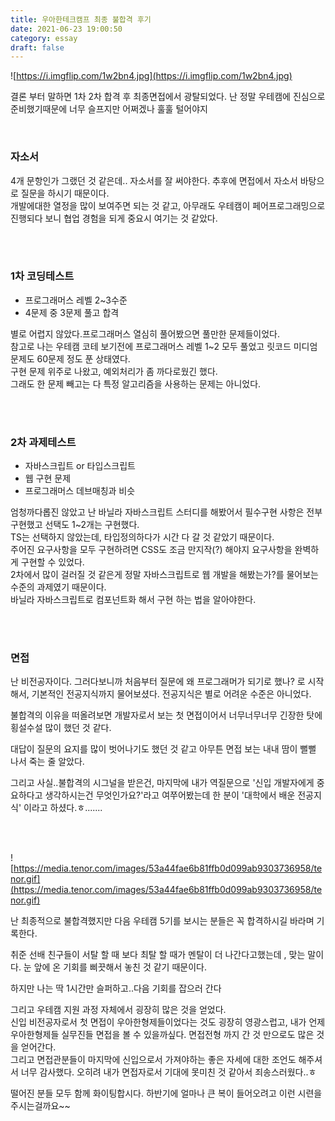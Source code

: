 ```yaml
---
title: 우아한테크캠프 최종 불합격 후기
date: 2021-06-23 19:00:50
category: essay
draft: false
---
```


![https://i.imgflip.com/1w2bn4.jpg](https://i.imgflip.com/1w2bn4.jpg)

결론 부터 말하면 1차 2차 합격 후 최종면접에서 광탈되었다. 난 정말 우테캠에 진심으로 준비했기때문에 너무 슬프지만 어쩌겠나 훌훌 털어야지

<br/>

### 자소서

4개 문항인가 그랬던 것 같은데.. 자소서를 잘 써야한다. 추후에 면접에서 자소서 바탕으로 질문을 하시기 때문이다. <br/>
개발에대한 열정을 많이 보여주면 되는 것 같고, 아무래도 우테캠이 페어프로그래밍으로 진행되다 보니 협업 경험을 되게 중요시 여기는 것 같았다.

<br/>
<br/>

### 1차 코딩테스트

- 프로그래머스 레벨 2~3수준
- 4문제 중 3문제 풀고 합격

별로 어렵지 않았다.프로그래머스 열심히 풀어봤으면 풀만한 문제들이었다. <br/>
참고로 나는 우테캠 코테 보기전에 프로그래머스 레벨 1~2 모두 풀었고 릿코드 미디엄 문제도 60문제 정도 푼 상태였다. <br/>
구현 문제 위주로 나왔고, 예외처리가 좀 까다로웠긴 했다. <br/>
그래도 한 문제 빼고는 다 특정 알고리즘을 사용하는 문제는 아니었다.

<br/>
<br/>

### 2차 과제테스트

- 자바스크립트 or 타입스크립트
- 웹 구현 문제
- 프로그래머스 데브매칭과 비슷

엄청까다롭진 않았고 난 바닐라 자바스크립트 스터디를 해봤어서 필수구현 사항은 전부 구현했고 선택도 1~2개는 구현했다. <br/>
TS는 선택하지 않았는데, 타입정의하다가 시간 다 갈 것 같았기 때문이다. <br/>
주어진 요구사항을 모두 구현하려면 CSS도 조금 만지작(?) 해야지 요구사항을 완벽하게 구현할 수 있었다. <br/>
2차에서 많이 걸러질 것 같은게 정말 자바스크립트로 웹 개발을 해봤는가?를 물어보는 수준의 과제였기 때문이다. <br/>
바닐라 자바스크립트로 컴포넌트화 해서 구현 하는 법을 알아야한다.

<br/>
<br/>

### 면접

난 비전공자이다. 그러다보니까 처음부터 질문에 왜 프로그래머가 되기로 했나? 로 시작해서, 기본적인 전공지식까지 물어보셨다. 전공지식은 별로 어려운 수준은 아니었다.

불합격의 이유을 떠올려보면 개발자로서 보는 첫 면접이어서 너무너무너무 긴장한 탓에 횡설수설 많이 했던 것 같다.

대답이 질문의 요지를 많이 벗어나기도 했던 것 같고 아무튼 면접 보는 내내 땀이 뻘뻘 나서 죽는 줄 알았다.

그리고 사실..불합격의 시그널을 받은건, 마지막에 내가 역질문으로 '신입 개발자에게 중요하다고 생각하시는건 무엇인가요?'라고 여쭈어봤는데 한 분이 '대학에서 배운 전공지식' 이라고 하셨다.ㅎ.......

<br/>
<br/>

![https://media.tenor.com/images/53a44fae6b81ffb0d099ab9303736958/tenor.gif](https://media.tenor.com/images/53a44fae6b81ffb0d099ab9303736958/tenor.gif)

난 최종적으로 불합격했지만 다음 우테캠 5기를 보시는 분들은 꼭 합격하시길 바라며 기록한다.

취준 선배 친구들이 서탈 할 때 보다 최탈 할 때가 멘탈이 더 나간다고했는데 , 맞는 말이다. 눈 앞에 온 기회를 삐끗해서 놓친 것 같기 때문이다.

하지만 나는 딱 1시간만 슬퍼하고..다음 기회를 잡으러 간다

그리고 우테캠 지원 과정 자체에서 굉장히 많은 것을 얻었다. <br/> 신입 비전공자로서 첫 면접이 우아한형제들이었다는 것도 굉장히 영광스럽고, 내가 언제 우아한형제들 실무진들 면접을 볼 수 있을까싶다. 면접전형 까지 간 것 만으로도 많은 것을 얻어간다. <br/>
그리고 면접관분들이 마지막에 신입으로서 가져야하는 좋은 자세에 대한 조언도 해주셔서 너무 감사했다.
오히려 내가 면접자로서 기대에 못미친 것 같아서 죄송스러웠다..ㅎ <br/>

떨어진 분들 모두 함께 화이팅합시다. 하반기에 얼마나 큰 복이 들어오려고 이런 시련을 주시는걸까요~~
